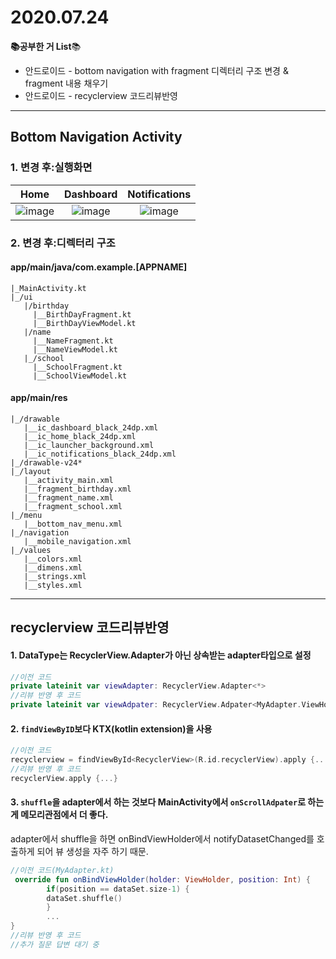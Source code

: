 # 2020.07.24

**📚공부한 거 List**📚

- 안드로이드 - bottom navigation with fragment 디렉터리 구조 변경 & fragment 내용 채우기
- 안드로이드 - recyclerview 코드리뷰반영

----

## Bottom Navigation Activity

### 1. 변경 후:실행화면

| Home | Dashboard | Notifications|
|:-:|:-:|:-:|
|![image](https://user-images.githubusercontent.com/50702052/88293254-bad98600-cd35-11ea-98cb-3b67745e7f0c.png)|![image](https://user-images.githubusercontent.com/50702052/88293393-e9576100-cd35-11ea-824a-f2ab63d0f14f.png)|![image](https://user-images.githubusercontent.com/50702052/88293419-f1170580-cd35-11ea-9b0c-9cb4d3190f7a.png)|

### 2. 변경 후:디렉터리 구조

#### app/main/java/com.example.[APPNAME]

```
|_MainActivity.kt
|_/ui
   |/birthday
     |__BirthDayFragment.kt
     |__BirthDayViewModel.kt
   |/name
     |__NameFragment.kt
     |__NameViewModel.kt
   |_/school
     |__SchoolFragment.kt
     |__SchoolViewModel.kt
```

#### app/main/res

```
|_/drawable
   |__ic_dashboard_black_24dp.xml
   |__ic_home_black_24dp.xml
   |__ic_launcher_background.xml
   |__ic_notifications_black_24dp.xml
|_/drawable-v24*
|_/layout
   |__activity_main.xml
   |__fragment_birthday.xml
   |__fragment_name.xml
   |__fragment_school.xml
|_/menu
   |__bottom_nav_menu.xml
|_/navigation
   |__mobile_navigation.xml
|_/values
   |__colors.xml
   |__dimens.xml
   |__strings.xml
   |__styles.xml
```

_____

## recyclerview 코드리뷰반영
#### 1. DataType는 RecyclerView.Adapter<T>가 아닌 상속받는 adapter타입으로 설정
```kotlin
//이전 코드
private lateinit var viewAdapter: RecyclerView.Adapter<*>
//리뷰 반영 후 코드
private lateinit var viewAdpater: RecyclerView.Adpater<MyAdapter.ViewHolder>
```

#### 2. `findViewByID`보다 KTX(kotlin extension)을 사용

```kotlin
//이전 코드
recyclerview = findViewById<RecyclerView>(R.id.recyclerView).apply {...}
//리뷰 반영 후 코드
recyclerView.apply {...}
```

#### 3. `shuffle`을 adapter에서 하는 것보다 MainActivity에서 `onScrollAdpater`로 하는 게 메모리관점에서 더 좋다. 

adapter에서 shuffle을 하면 onBindViewHolder에서 notifyDatasetChanged를 호출하게 되어 뷰 생성을 자주 하기 때문.

```kotlin
//이전 코드(MyAdapter.kt)
 override fun onBindViewHolder(holder: ViewHolder, position: Int) {
        if(position == dataSet.size-1) {
        dataSet.shuffle()
        }
        ...
}
//리뷰 반영 후 코드
//추가 질문 답변 대기 중
```